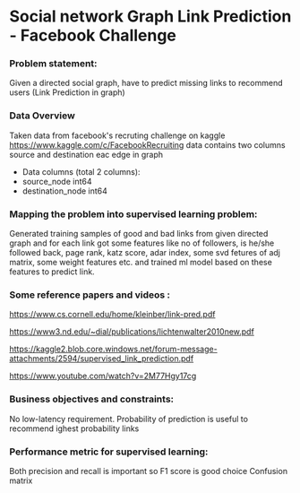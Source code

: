 # Social network Graph Link Prediction - Facebook Challenge

### Problem statement:

Given a directed social graph, have to predict missing links to recommend users (Link Prediction in graph)

### Data Overview

Taken data from facebook's recruting challenge on kaggle https://www.kaggle.com/c/FacebookRecruiting
data contains two columns source and destination eac edge in graph
- Data columns (total 2 columns):  
- source_node         int64  
- destination_node    int64  

### Mapping the problem into supervised learning problem:

Generated training samples of good and bad links from given directed graph and for each link got some features like no of followers, is he/she followed back, page rank, katz score, adar index, some svd fetures of adj matrix, some weight features etc. and trained ml model based on these features to predict link.

### Some reference papers and videos :

https://www.cs.cornell.edu/home/kleinber/link-pred.pdf

https://www3.nd.edu/~dial/publications/lichtenwalter2010new.pdf

https://kaggle2.blob.core.windows.net/forum-message-attachments/2594/supervised_link_prediction.pdf

https://www.youtube.com/watch?v=2M77Hgy17cg

### Business objectives and constraints:

No low-latency requirement.
Probability of prediction is useful to recommend ighest probability links

### Performance metric for supervised learning:

Both precision and recall is important so F1 score is good choice
Confusion matrix
